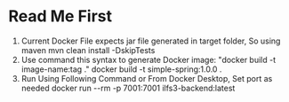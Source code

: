 # Read Me First


1. Current Docker File expects jar file generated in target folder, So using maven
        mvn clean install -DskipTests
2. Use command this syntax to generate Docker image: "docker build -t image-name:tag ."
        docker build -t simple-spring:1.0.0 .
3. Run Using Following Command or From Docker Desktop, Set port as needed
        docker run --rm -p 7001:7001 ilfs3-backend:latest